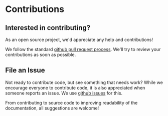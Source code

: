 # Contributions

## Interested in contributing?

As an open source project, we'd appreciate any help and contributions!

We follow the standard [github pull request process](https://help.github.com/articles/about-pull-requests). We'll try to review your contributions as soon as possible.

## File an Issue

Not ready to contribute code, but see something that needs work? While we encourage everyone to contribute code, it is also appreciated when someone reports an issue. We use [github issues](https://github.com/shinsenter/php/issues) for this.

From contributing to source code to improving readability of the documentation, all suggestions are welcome!